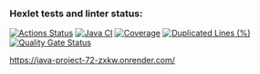 ### Hexlet tests and linter status:
[![Actions Status](https://github.com/mari-ship-it/java-project-72/actions/workflows/hexlet-check.yml/badge.svg)](https://github.com/mari-ship-it/java-project-72/actions)
[![Java CI](https://github.com/mari-ship-it/java-project-72/actions/workflows/build.yml/badge.svg)](https://github.com/mari-ship-it/java-project-72/actions/workflows/build.yml)
[![Coverage](https://sonarcloud.io/api/project_badges/measure?project=mari-ship-it_java-project-72&metric=coverage)](https://sonarcloud.io/summary/new_code?id=mari-ship-it_java-project-72)
[![Duplicated Lines (%)](https://sonarcloud.io/api/project_badges/measure?project=mari-ship-it_java-project-72&metric=duplicated_lines_density)](https://sonarcloud.io/summary/new_code?id=mari-ship-it_java-project-72)
[![Quality Gate Status](https://sonarcloud.io/api/project_badges/measure?project=mari-ship-it_java-project-72&metric=alert_status)](https://sonarcloud.io/summary/new_code?id=mari-ship-it_java-project-72)

https://java-project-72-zxkw.onrender.com/
